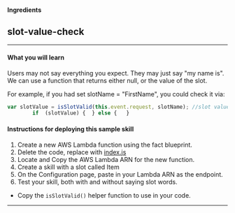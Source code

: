 #### Ingredients
## slot-value-check <a id="title"></a>
<hr />


#### What you will learn

Users may not say everything you expect.  They may just say "my name is".
We can use a function that returns either null, or the value of the slot.

For example, if you had set slotName = "FirstName", you could check it via:

```js
var slotValue = isSlotValid(this.event.request, slotName); //slot value or false
        if  (slotValue) {  } else {   }
```

#### Instructions for deploying this sample skill

1. Create a new AWS Lambda function using the fact blueprint.
1. Delete the code, replace with [index.js](index.js)
1. Locate and Copy the AWS Lambda ARN for the new function.
1. Create a skill with a slot called Item
1. On the Configuration page, paste in your Lambda ARN as the endpoint.
1. Test your skill, both with and without saying slot words.

* Copy the ```isSlotValid()``` helper function to use in your code.

<hr />


